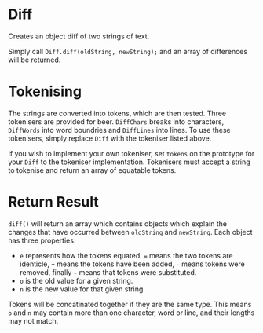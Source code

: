 Diff
====

Creates an object diff of two strings of text.

Simply call `Diff.diff(oldString, newString);` and an array of differences will be returned.

Tokenising
==========
The strings are converted into tokens, which are then tested. Three tokenisers are provided for beer.
`DiffChars` breaks into characters, `DiffWords` into word boundries and `DiffLines` into lines.
To use these tokenisers, simply replace `Diff` with the tokeniser listed above.

If you wish to implement your own tokeniser, set `tokens` on the prototype for your `Diff` to the tokeniser implementation.
Tokenisers must accept a string to tokenise and return an array of equatable tokens.

Return Result
=============

`diff()` will return an array which contains objects which explain the changes that have occurred between `oldString` and `newString`.
Each object has three properties:

  * `e` represents how the tokens equated. `=` means the two tokens are identicle, `+` means the tokens have been added, `-` means tokens were removed, finally `~` means that tokens were substituted.
  * `o` is the old value for a given string.
  * `n` is the new value for that given string.

Tokens will be concatinated together if they are the same type.
This means `o` and `n` may contain more than one character, word or line, and their lengths may not match.
